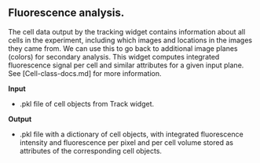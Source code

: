 ## Fluorescence analysis.

The cell data output by the tracking widget contains information about all cells in the experiment, including which images and locations in the images they came from. We can use this to go back to additional image planes (colors) for secondary analysis. This widget computes integrated fluorescence signal per cell and similar attributes for a given input plane. See [Cell-class-docs.md] for more information.

**Input**
*  .pkl file of cell objects from Track widget.

**Output**
*  .pkl file with a dictionary of cell objects, with integrated fluorescence intensity and fluorescence per pixel and per cell volume stored as attributes of the corresponding cell objects.

